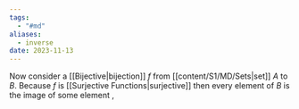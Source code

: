 ```yaml
---
tags:
  - "#md"
aliases:
  - inverse
date: 2023-11-13
---
```

Now consider a [[Bijective|bijection]] $f$ from [[content/S1/MD/Sets|set]] $A$ to $B$. Because $f$ is [[Surjective Functions|surjective]] then every element of $B$ is the image of some element ,